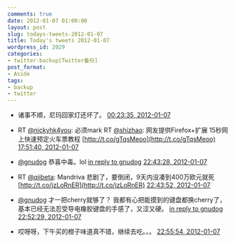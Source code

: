 ```yaml
---
comments: true
date: 2012-01-07 01:00:00
layout: post
slug: todays-tweets-2012-01-07
title: Today's tweets 2012-01-07
wordpress_id: 2029
categories:
- twitter-backup[Twitter备份]
post_format:
- Aside
tags:
- backup
- twitter
---
```





  * 诸事不顺，尼玛回家灯还坏了。 [00:23:35, 2012-01-07](http://twitter.com/gfrog/statuses/155323638013374464)





  * RT [@nickyhk4you](http://twitter.com/nickyhk4you): 必须mark  RT [@shizhao](http://twitter.com/shizhao): 网友提供Firefox+扩展 15秒网上快速预定火车票教程 [http://t.co/gTqsMeoo](http://t.co/gTqsMeoo) [17:51:40, 2012-01-07](http://twitter.com/gfrog/statuses/155587395377569792)





  * [@gnudog](http://twitter.com/gnudog) 恭喜中毒。lol [in reply to gnudog](http://twitter.com/gnudog/statuses/1.5566014456962E+17) [22:43:28, 2012-01-07](http://twitter.com/gfrog/statuses/155660830946508802)





  * RT [@qiibeta](http://twitter.com/qiibeta): Mandriva 悲剧了，要倒闭，9天内没凑到400万欧元就死 [http://t.co/jzLoRnER](http://t.co/jzLoRnER) [22:43:52, 2012-01-07](http://twitter.com/gfrog/statuses/155660928405340160)





  * [@gnudog](http://twitter.com/gnudog) 才一把cherry就够了？ 我都有心把能摸到的键盘都换cherry了，基本已经无法忍受导电橡胶键盘的手感了，又涩又硬。 [in reply to gnudog](http://twitter.com/gnudog/statuses/1.5566107919477E+17) [22:52:29, 2012-01-07](http://twitter.com/gfrog/statuses/155663100283060224)





  * 哎呀呀，下午买的橙子味道真不错，继续去吃。。。 [22:55:54, 2012-01-07](http://twitter.com/gfrog/statuses/155663959612067840)




